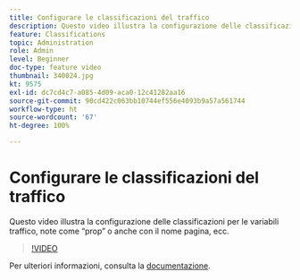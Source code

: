 ```yaml
---
title: Configurare le classificazioni del traffico
description: Questo video illustra la configurazione delle classificazioni per le variabili traffico, note come “prop” o anche con il nome pagina, ecc.
feature: Classifications
topic: Administration
role: Admin
level: Beginner
doc-type: feature video
thumbnail: 340024.jpg
kt: 9575
exl-id: dc7cd4c7-a085-4d09-aca0-12c41282aa16
source-git-commit: 90cd422c063bb10744ef556e4093b9a57a561744
workflow-type: ht
source-wordcount: '67'
ht-degree: 100%

---
```


# Configurare le classificazioni del traffico

Questo video illustra la configurazione delle classificazioni per le variabili traffico, note come “prop” o anche con il nome pagina, ecc.

>[!VIDEO](https://video.tv.adobe.com/v/340024/?quality=12&learn=on)

Per ulteriori informazioni, consulta la [documentazione](https://experienceleague.adobe.com/docs/analytics/admin/admin-tools/traffic-variables/traffic-classifications.html?lang=it).
